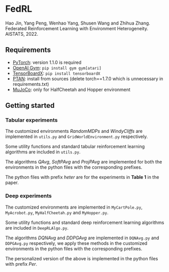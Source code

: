 # FedRL

Hao Jin, Yang Peng, Wenhao Yang, Shusen Wang and Zhihua Zhang. Federated Reinforcement Learning with Environment Heterogeneity. AISTATS, 2022.

## Requirements

- [PyTorch](http://pytorch.org/): version 1.1.0 is required
- [OpenAI Gym](https://gym.openai.com/): ```pip install gym gym[atari]```
- [TensorBoardX](https://github.com/lanpa/tensorboardX): ```pip install tensorboardX```
- [PTAN](https://github.com/Shmuma/ptan): install from sources (delete torch==1.7.0 which is unnecessary in requirements.txt)
- [MuJoCo](https://mujoco.org/): only for HalfCheetah and Hopper environment

## Getting started

### Tabular experiments

The customized environments *RandomMDPs* and *WindyCliffs* are implemented in `utils.py` and `GridWorldEnvironment.py` respectively.

Some utility functions and standard tabular reinforcement learning algorithms are included in `utils.py`.

The algorithms *QAvg*, *SoftPAvg* and *ProjPAvg* are implemented for both the environments in the python files with the corresponding prefixes.

The python files with prefix *heter* are for the experiments in **Table 1** in the paper.

### Deep experiments

The customized environments are implemented in `MyCartPole.py`, `MyAcrobot.py`, `MyHalfCheetah.py` and `MyHopper.py`.

Some utility functions and standard deep reinforcement learning algorithms are included in `DeepRLAlgo.py`.

The algorithms *DQNAvg* and *DDPGAvg* are implemented in `DQNAvg.py` and `DDPGAvg.py` respectively, we apply these methods in the customized environments in the python files with the corresponding prefixes.

The personalized version of the above is implemented in the python files with prefix *Per*.

